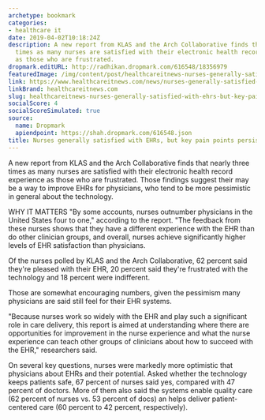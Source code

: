 ```yaml
---
archetype: bookmark
categories:
- healthcare it
date: 2019-04-02T10:18:24Z
description: A new report from KLAS and the Arch Collaborative finds that nearly three
  times as many nurses are satisfied with their electronic health record experience
  as those who are frustrated.
dropmark.editURL: http://radhikan.dropmark.com/616548/18356979
featuredImage: /img/content/post/healthcareitnews-nurses-generally-satisfied-with-ehrs-but-key-pain-points-persist.png
link: https://www.healthcareitnews.com/news/nurses-generally-satisfied-ehrs-key-pain-points-persist
linkBrand: healthcareitnews.com
slug: healthcareitnews-nurses-generally-satisfied-with-ehrs-but-key-pain-points-persist
socialScore: 4
socialScoreSimulated: true
source:
  name: Dropmark
  apiendpoint: https://shah.dropmark.com/616548.json
title: Nurses generally satisfied with EHRs, but key pain points persist
---
```

A new report from KLAS and the Arch Collaborative finds that nearly three times as many nurses are satisfied with their electronic health record experience as those who are frustrated. Those findings suggest their may be a way to improve EHRs for physicians, who tend to be more pessimistic in general about the technology.

WHY IT MATTERS
"By some accounts, nurses outnumber physicians in the United States four to one," according to the report. "The feedback from these nurses shows that they have a different experience with the EHR than do other clinician groups, and overall, nurses achieve significantly higher levels of EHR satisfaction than physicians.

Of the nurses polled by KLAS and the Arch Collaborative, 62 percent said they're pleased with their EHR, 20 percent said they're frustrated with the technology and 18 percent were indifferent.

Those are somewhat encouraging numbers, given the pessimism many physicians are said still feel for their EHR systems.

"Because nurses work so widely with the EHR and play such a significant role in care delivery, this report is aimed at understanding where there are opportunities for improvement in the nurse experience and what the nurse experience can teach other groups of clinicians about how to succeed with the EHR," researchers said.

On several key questions, nurses were markedly more optimistic that physicians about EHRs and their potential. Asked whether the technology keeps patients safe, 67 percent of nurses said yes, compared with 47 percent of doctors. More of them also said the systems enable quality care (62 percent of nurses vs. 53 percent of docs) an helps deliver patient-centered care (60 percent to 42 percent, respectively).


